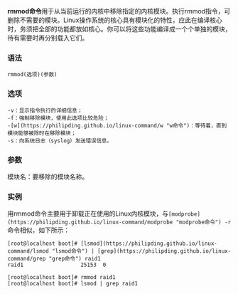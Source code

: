 **rmmod命令**用于从当前运行的内核中移除指定的内核模块。执行rmmod指令，可删除不需要的模块。Linux操作系统的核心具有模块化的特性，应此在编译核心时，务须把全部的功能都放如核心。你可以将这些功能编译成一个个单独的模块，待有需要时再分别载入它们。

### 语法  

```
rmmod(选项)(参数)
```

### 选项  

```
-v：显示指令执行的详细信息；
-f：强制移除模块，使用此选项比较危险；
-[w](https://philipding.github.io/linux-command/w "w命令")：等待着，直到模块能够被除时在移除模块；
-s：向系统日志（syslog）发送错误信息。
```

### 参数  

模块名：要移除的模块名称。

### 实例  

用rmmod命令主要用于卸载正在使用的Linux内核模块，与`[modprobe](https://philipding.github.io/linux-command/modprobe "modprobe命令") -r`命令相似，如下所示：

```
[root@localhost boot]# [lsmod](https://philipding.github.io/linux-command/lsmod "lsmod命令") | [grep](https://philipding.github.io/linux-command/grep "grep命令") raid1
raid1                  25153  0

[root@localhost boot]# rmmod raid1
[root@localhost boot]# lsmod | grep raid1
```